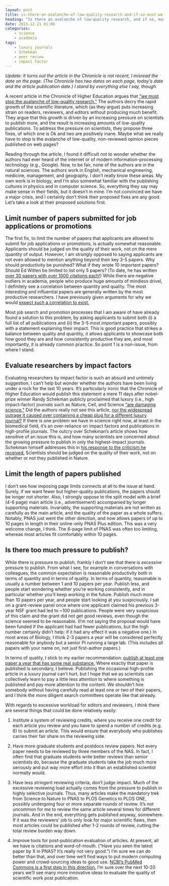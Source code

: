 ```yaml
---
layout: post
title: is-there-an-avalanche-of-low-quality-research-and-if-so-must-we-stop-it
heading: "Is there an avalanche of low-quality research, and if so, must we stop it?"
date: 2013-12-21 01:00
categories: 
    - science
    - academia
tags:
    - luxury journals
    - Schekman
    - peer review
    - impact factor
---
```

*Update: It turns out the article in the Chronicle is not recent, I misread the date on the page. (The Chronicle has two dates on each page, today's date and the article publication date.) I stand by everything else I say, though.*

A recent article in the Chronicle of Higher Education argues that [“we must stop the avalanche of low-quality research.”](http://chronicle.com/article/We-Must-Stop-the-Avalanche-of/65890/) The authors decry the rapid growth of the scientific literature, which (as they argue) puts increasing strain on readers, reviewers, and editors without producing much benefit. They argue that this growth is driven by an increasing pressure on scientists to publish more, and the result is increasing amounts of low-quality publications. To address the pressure on scientists, they propose three fixes, of which one is Ok and two are positively inane. Maybe what we really have to stop is the avalanche of low-quality, non-reviewed opinion pieces published on web pages?

<!--more-->

Reading through the article, I found it difficult not to wonder whether the authors had ever heard of the internet or of modern information-processing technology (e.g., Google). Now, to be fair, none of the authors are in the natural sciences. The authors work in English, mechanical engineering, medicine, management, and geography. I don’t really know these areas. My own work is in biology, and I’m also somewhat familiar with the publishing cultures in physics and in computer science. So, everything they say may make sense in their fields, but it doesn’t in mine. I’m not convinced we have a major crisis, and I certainly don’t think their proposed fixes are any good. Let’s take a look at their proposed solutions first.

## Limit number of papers submitted for job applications or promotions

The first fix, to limit the number of papers that applicants are allowed to submit for job applications or promotions, is actually somewhat reasonable. Applicants should be judged on the quality of their work, not on the mere quantity of output. However, I am strongly opposed to saying applicants are not even allowed to mention anything beyond their key 3-5 papers. Why should productivity be punished? What if they wrote 10 important papers? Should Ed Witten be limited to list only 5 papers? (To date, he has written [over 30 papers with over 1000 citations each!](http://scholar.google.com/scholar?hl=en&q=edward+witten)) While there are negative outliers in academia, people who produce huge amounts of mindless drivel, I definitely see a correlation between quantity and quality. The most interesting and influential papers are generally written by the most productive researchers. I have previously given arguments for why we would [expect such a correlation to exist.](/blog/2013/11/3/no-one-reads-your-paper-either)

Most job search and promotion processes that I am aware of have already found a solution to this problem, by asking applicants to submit both (i) a full list of all publications and (ii) the 3-5 most important papers, possibly with a statement explaining their impact. This is good practice that strikes a balance between quality and quantity, it allows applicants to showcase both how good they are and how consistently productive they are, and most importantly, it is already common practice. So point 1 is a non-issue, from where I stand.

## Evaluate researchers by impact factors

Evaluating researchers by impact factor is such an absurd and untimely suggestion, I can’t help but wonder whether the authors have been living under a rock for the last 10 years. It’s particularly ironic that the Chronicle of Higher Education would publish this statement a mere 11 days after nobel-prize winner Randy Schekman publicly proclaimed that luxury (i.e., high impact-factor) journals such as Nature, Cell, and Science [“are damaging science.”](http://www.theguardian.com/commentisfree/2013/dec/09/how-journals-nature-science-cell-damage-science) Did the authors really not see this article, [nor the widespread outrage it caused over containing a cheap plug for a different luxury journal?](http://scholarlykitchen.sspnet.org/2013/12/11/this-takes-the-prize-editor-of-new-luxury-oa-journal-boycotts-luxury-subscription-journals/) If there is one problem we have in science right now, at least in the biomedical field, it’s an over-reliance on impact factors and publications in high-profile journals. The outcry over Schekman’s article shows how sensitive of an issue this is, and how many scientists are concerned about the growing pressure to publish in only the highest-impact journals. Schekman himself addresses this in [his response to the criticism he received.](http://theconversation.com/how-to-break-free-from-the-stifling-grip-of-luxury-journals-21669) Scientists should be judged on the quality of their work, not on whether or not they published in Nature.

## Limit the length of papers published

I don’t see how imposing page limits connects at all to the issue at hand. Surely, if we want fewer but higher-quality publications, the papers should be longer not shorter. Also, I strongly oppose to the split model with a brief (4-6 page) main article (i.e., advertisement) accompanied by longer supporting materials. Invariably, the supporting materials are not written as carefully as the main article, and the quality of the paper as a whole suffers. Notably, PNAS just went the other direction, and now allows papers of up to 10 pages in length in their online-only PNAS Plus edition. This was a very welcome change, I think. The 6-page limit of PNAS was often too limiting, whereas most articles fit comfortably within 10 pages.

## Is there too much pressure to publish?

While there is pressure to publish, frankly I don’t see that there is *excessive* pressure to publish. From what I see, for example in conversations with colleagues, the common expectation is reasonable productivity both in terms of quantity and in terms of quality. In terms of quantity, reasonable is usually a number between 1 and 10 papers per year. Publish less, and people start wondering whether you’re working consistently, and in particular whether you’ll keep working in the future. Publish much more than 10 papers per year, and people start looking at you suspiciously. I sat on a grant-review panel once where one applicant claimed his previous 3-year NSF grant had led to ~100 publications. People were very suspicious of this claim and the grant did not get good reviews, even though the science seemed to be reasonable. (I’m not saying the proposal would have been funded if the applicant had had fewer publications, but the high number certainly didn’t help; if it had any effect it was a negative one.) In most areas of Biology, I think 2-3 papers a year will be considered perfectly reasonable for anybody but a senior PI running a large lab. (This includes all papers with your name on, not just first-author papers.)

In terms of quality, I stick to my earlier recommendation: [publish at least one paper a year that has some real substance.](/blog/2013/11/3/no-one-reads-your-paper-either) Where exactly that paper is published is secondary, I believe. Publishing the occasional high-profile article in a luxury journal can’t hurt, but I hope that we as scientists can collectively learn to pay a little less attention to where something is published and pay more attention to the content. We shouldn’t hire somebody without having carefully read at least one or two of their papers, and I think the more diligent search committees operate like that already.

With regards to excessive workload for editors and reviewers, I think there are several things that could be done relatively easily:

1. Institute a system of reviewing credits, where you receive one credit for each article you review and you have to spend a number of credits (e.g. 6) to submit an article. This would ensure that everybody who publishes carries their fair share on the reviewing side.

2. Have more graduate students and postdocs review papers. Not every paper needs to be reviewed by three members of the NAS. In fact, I often find that graduate students write better reviews than senior scientists do, because the graduate students take the job much more seriously and put way more effort into it than an established scientist normally would.

3. Have less stringent reviewing criteria, don’t judge impact. Much of the excessive reviewing load actually comes from the pressure to publish in highly selective journals. Thus, many articles make the mandatory trek from Science to Nature to PNAS to PLOS Genetics to PLOS ONE, possibly undergoing four or more separate rounds of review. It’s not uncommon for me to review the same article several times for different journals. And in the end, everything gets published anyway, somewhere. If it was the reviewers’ job to only look for major scientific flaws, then most articles could be published after 1-2 rounds of review, cutting the total review burden way down.

4. Improve tools for post-publication evaluation of articles. At present, all we have is citations and word-of-mouth. (“Have you seen the latest paper by X in PNAS? It’s really not very good.”) I’m sure we can do better than that, and over time we’ll find ways to put modern computing power and crowd-sourcing ideas to good use. [NCBI’s PubMed Commons is a first step in this direction.](http://www.the-scientist.com/?articles.view/articleNo/37969/title/Post-Publication-Peer-Review-Mainstreamed/) I’m sure over the next 10-20 years we’ll see many more innovative ideas to evaluate the quality of scientific work post publication.
